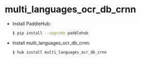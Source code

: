 # multi_languages_ocr_db_crnn
* Install PaddleHub: 

    ```bash
    $ pip install --upgrade paddlehub
    ```

* Install multi_languages_ocr_db_crnn: 

    ```bash
    $ hub install multi_languages_ocr_db_crnn
    ```
